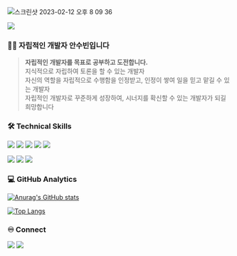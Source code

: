 ![스크린샷 2023-02-12 오후 8 09 36](https://user-images.githubusercontent.com/101397314/218308371-b1b15654-bde1-47d3-a573-aa1da34a3bb8.png)

<a href="https://s3.us-west-2.amazonaws.com/secure.notion-static.com/a9147490-d70d-4a4c-90d1-048f2c0b0682/%E1%84%8B%E1%85%A1%E1%86%AB%E1%84%89%E1%85%AE%E1%84%87%E1%85%B5%E1%86%AB_%E1%84%8B%E1%85%B5%E1%84%85%E1%85%A7%E1%86%A8%E1%84%89%E1%85%A5__final_%281%E1%84%8E%E1%85%A1%29.pdf?X-Amz-Algorithm=AWS4-HMAC-SHA256&X-Amz-Content-Sha256=UNSIGNED-PAYLOAD&X-Amz-Credential=AKIAT73L2G45EIPT3X45%2F20230212%2Fus-west-2%2Fs3%2Faws4_request&X-Amz-Date=20230212T113917Z&X-Amz-Expires=86400&X-Amz-Signature=e19be502f17f1589f23b4a7633c2e89567b8b14c88f7e99fb51af62b9a45aef4&X-Amz-SignedHeaders=host&response-content-disposition=filename%3D%22%25E1%2584%258B%25E1%2585%25A1%25E1%2586%25AB%25E1%2584%2589%25E1%2585%25AE%25E1%2584%2587%25E1%2585%25B5%25E1%2586%25AB_%25E1%2584%258B%25E1%2585%25B5%25E1%2584%2585%25E1%2585%25A7%25E1%2586%25A8%25E1%2584%2589%25E1%2585%25A5_%2520final%2520%281%25E1%2584%258E%25E1%2585%25A1%29.pdf%22&x-id=GetObject" target="_blank"><img src="https://img.shields.io/badge/resume-doc-blue"/></a>

<h3>🙆‍♀️ 자립적인 개발자 안수빈입니다</h3>
 
> **자립적인 개발자를 목표로 공부하고 도전합니다.** <br/>
지식적으로 자립하여 토론을 할 수 있는 개발자<br/>
자신의 역할을 자립적으로 수행함을 인정받고, 인정이 쌓여 일을 믿고 맡길 수 있는 개발자<br/>
자립적인 개발자로 꾸준하게 성장하여, 시너지를 확신할 수 있는 개발자가 되길 희망합니다



### 🛠  Technical Skills
<img src="https://img.shields.io/badge/javascript-F7DF1E?style=flat&logo=javascript&logoColor=white"/> <img src="https://img.shields.io/badge/HTML-E34F26?style=flat&logo=HTML5&logoColor=white"/> <img src="https://img.shields.io/badge/CSS-1572B6?style=flat&logo=CSS3&logoColor=white"/>
<img src="https://img.shields.io/badge/React-61DAFB?style=flat&logo=React&logoColor=white"/> <img src="https://img.shields.io/badge/styledcomponents-DB7093?style=flat&logo=styled-components&logoColor=white"/>

<img src="https://img.shields.io/badge/Git-F05032?style=flat&logo=Git&logoColor=white"/> <img src="https://img.shields.io/badge/GitHub-181717?style=flat&logo=GitHub&logoColor=white"/> <img src="https://img.shields.io/badge/Figma-F24E1E?style=flat&logo=Figma&logoColor=white"/> 



### 💻  GitHub Analytics
[![Anurag's GitHub stats](https://github-readme-stats.vercel.app/api?username=AnSuebin)](https://github.com/anuraghazra/github-readme-stats)

[![Top Langs](https://github-readme-stats.vercel.app/api/top-langs/?username=AnSuebin&layout=compact)](https://github.com/anuraghazra/github-readme-stats)
</div>



### ♾️  Connect
 <a href="https://velog.io/@jejupalette"/><img src="https://img.shields.io/badge/Velog-20C997?style=flat&logo=Velog&logoColor=white"/></a>
<img src="https://img.shields.io/badge/jejupalette@naver.com-F7DF1E?style=flat&logo=Minutemailer&logoColor=white"/>


